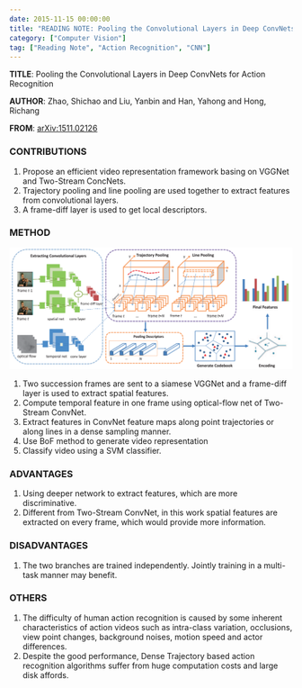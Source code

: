 ```yaml
---
date: 2015-11-15 00:00:00
title: "READING NOTE: Pooling the Convolutional Layers in Deep ConvNets for Action Recognition"
category: ["Computer Vision"]
tag: ["Reading Note", "Action Recognition", "CNN"]
---
```


**TITLE**: Pooling the Convolutional Layers in Deep ConvNets for Action Recognition

**AUTHOR**: Zhao, Shichao  and Liu, Yanbin and Han, Yahong and Hong, Richang

**FROM**: [arXiv:1511.02126](http://arxiv.org/abs/1511.02126)


### CONTRIBUTIONS ###

1. Propose an efficient video representation framework basing on VGGNet and Two-Stream ConcNets.
2. Trajectory pooling and line pooling are used together to extract features from convolutional layers.
3. A frame-diff layer is used to get local descriptors.


### METHOD ###

<img class="img-responsive center-block" src="https://raw.githubusercontent.com/joshua19881228/my_blogs/master/Computer_Vision/Reading_Note/figures/PoolConvNet.png" alt="" width="640"/>

1. Two succession frames are sent to a siamese VGGNet and a frame-diff layer is used to extract spatial features.
2. Compute temporal feature in one frame using optical-flow net of Two-Stream ConvNet.
3. Extract features in ConvNet feature maps along point trajectories or along lines in a dense sampling manner.
4. Use BoF method to generate video representation
5. Classify video using a SVM classifier.

### ADVANTAGES ###

1. Using deeper network to extract features, which are more discriminative.
2. Different from Two-Stream ConvNet, in this work spatial features are extracted on every frame, which would provide more information.

### DISADVANTAGES ###

1. The two branches are trained independently. Jointly training in a multi-task manner may benefit.

### OTHERS ###

1. The difficulty of human action recognition is caused by some inherent characteristics of action videos such as intra-class variation, occlusions, view point changes, background noises, motion speed and actor differences.
2. Despite the good performance, Dense Trajectory based action recognition algorithms suffer from huge computation costs and large disk affords.